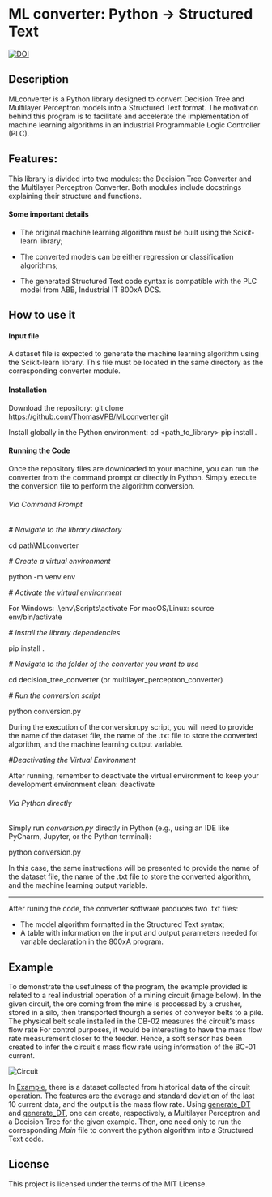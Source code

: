 
# ML converter: Python -> Structured Text
[![DOI](https://zenodo.org/badge/787913706.svg)](https://zenodo.org/doi/10.5281/zenodo.11477492)



## Description

MLconverter is a Python library designed to convert Decision Tree and Multilayer Perceptron models into a Structured Text format. The motivation behind this program is to facilitate and accelerate the implementation of machine learning algorithms in an industrial Programmable Logic Controller (PLC).

## Features:

This library is divided into two modules: the Decision Tree Converter and the Multilayer Perceptron Converter. Both modules include docstrings explaining their structure and functions.

#### Some important details

* The original machine learning algorithm must be built using the Scikit-learn library;

* The converted models can be either regression or classification algorithms;

* The generated Structured Text code syntax is compatible with the PLC model from ABB, Industrial IT 800xA DCS.

## How to use it
#### Input file

A dataset file is expected to generate the machine learning algorithm using the Scikit-learn library. This file must be located in the same directory as the corresponding converter module.

#### Installation

Download the repository:
git clone https://github.com/ThomasVPB/MLconverter.git

Install globally in the Python environment:
cd <path_to_library>
pip install .

#### Running the Code

Once the repository files are downloaded to your machine, you can run the converter from the command prompt or directly in Python. Simply execute the conversion file to perform the algorithm conversion.

###### Via Command Prompt

*# Navigate to the library directory*

cd path\MLconverter

*# Create a virtual environment*

python -m venv env

*# Activate the virtual environment*

For Windows: .\env\Scripts\activate
For macOS/Linux: source env/bin/activate

*# Install the library dependencies*

pip install .

*# Navigate to the folder of the converter you want to use*

cd decision_tree_converter (or multilayer_perceptron_converter)

*# Run the conversion script*

python conversion.py

During the execution of the conversion.py script, you will need to provide the name of the dataset file, the name of the .txt file to store the converted algorithm, and the machine learning output variable.

*#Deactivating the Virtual Environment*

After running, remember to deactivate the virtual environment to keep your development environment clean: deactivate

###### Via Python directly

Simply run *conversion.py* directly in Python (e.g., using an IDE like PyCharm, Jupyter, or the Python terminal):

python conversion.py

In this case, the same instructions will be presented to provide the name of the dataset file, the name of the .txt file to store the converted algorithm, and the machine learning output variable.

***

After runing the code, the converter software produces two .txt files:
* The model algorithm formatted in the Structured Text syntax;
* A table with information on the input and output parameters needed for variable declaration in the 800xA program.

## Example

To demonstrate the usefulness of the program, the example provided is related to a real industrial operation of a mining circuit (image below). In the given circuit, the ore coming from the mine is processed by a crusher, stored in a silo, then transported thourgh a series of conveyor belts to a pile. The physical belt scale installed in the CB-02 measures the circuit's mass flow rate For control purposes, it would be interesting to have the mass flow rate measurement closer to the feeder. Hence, a soft sensor has been created to infer the circuit's mass flow rate using information of the BC-01 current. 

![Circuit](https://github.com/ThomasVBP/ML_Convertion-Python_To_StructuredText/assets/131695492/e55a1b4d-eb0f-4a49-9ca3-c29ff92e2f0f)

In [Example](src/Example), there is a dataset collected from historical data of the circuit operation. The features are the average and standard deviation of the last 10 current data, and the output is the mass flow rate. Using [generate_DT](src/Example/generate_MLP) and [generate_DT](src/Example/generate_DT), one can create, respectively, a Multilayer Perceptron and a Decision Tree for the given example. Then, one need only to run the corresponding *Main* file to convert the python algorithm into a Structured Text code.

## License

This project is licensed under the terms of the MIT License.
